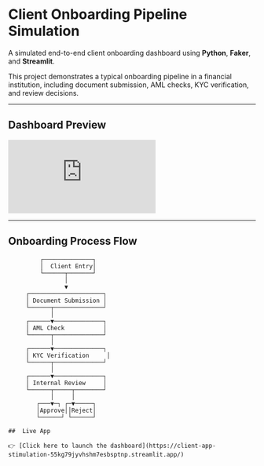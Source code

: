 
# Client Onboarding Pipeline Simulation

A simulated end-to-end client onboarding dashboard using **Python**, **Faker**, and **Streamlit**.

This project demonstrates a typical onboarding pipeline in a financial institution, including document submission, AML checks, KYC verification, and review decisions.

---

##  Dashboard Preview

![Client Onboarding Dashboard](https://github.com/intheperkofextinction/Client-Onboarding-Stimulation/blob/main/client_onboarding_dashboard.pdf)

---

## Onboarding Process Flow

```text
         ┌──────────────┐
         │  Client Entry│
         └──────┬───────┘
                │
                ▼
     ┌─────────────────────┐
     │ Document Submission │
     └──────┬──────────────┘
            │
     ┌──────▼──────────────┐
     │ AML Check           │
     └──────┬──────────────┘
            │
     ┌──────▼──────────────┐
     │ KYC Verification     │
     └──────┬──────────────┘
            │
     ┌──────▼──────────────┐
     │ Internal Review     │
     └──────┬─────┬────────┘
            │     │
        ┌───▼─┐ ┌─▼─────┐
        │Approve││Reject│
        └──────┘ └──────┘

##  Live App

👉 [Click here to launch the dashboard](https://client-app-stimulation-55kg79jyvhshm7esbsptnp.streamlit.app/)

